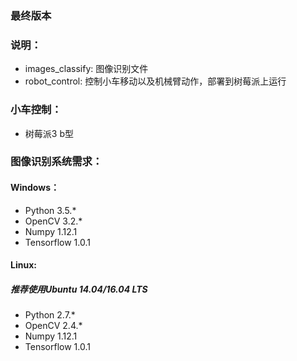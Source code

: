 ### 最终版本
### 说明：
- images_classify: 图像识别文件  
- robot_control: 控制小车移动以及机械臂动作，部署到树莓派上运行

### 小车控制：
- 树莓派3 b型

### 图像识别系统需求：
#### Windows：
- Python 3.5.*
- OpenCV 3.2.*
- Numpy 1.12.1
- Tensorflow 1.0.1  

#### Linux:
##### 推荐使用Ubuntu 14.04/16.04 LTS
- Python 2.7.*
- OpenCV 2.4.*
- Numpy 1.12.1
- Tensorflow 1.0.1
